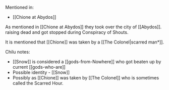 Mentioned in:
- [[Chione at Abydos]]

As mentioned in [[Chione at Abydos]] they took over the city of [[Abydos]]. raising dead and got stopped during Conspiracy of Shouts. 

It is mentioned that [[Chione]] was taken by a [[The Colonel|scarred man*]].

Chilu notes:
- [[Snow]] is considered a [[gods-from-Nowhere]] who got beaten up by current [[gods-who-are]]
- Possible identity - [[Snow]]
- Possibly as [[Chione]] was taken by [[The Colonel]] who is sometimes called the Scarred Hour.